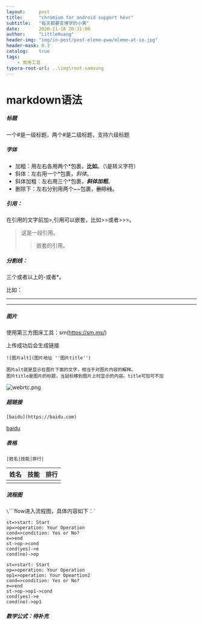 ```yaml
---
layout:     post
title:      "chromium for android support hevc"
subtitle:   "每天都要变博学的小黄"
date:       2020-11-18 20:31:00
author:     "LittleHuang"
header-img: "img/in-post/post-eleme-pwa/eleme-at-io.jpg"
header-mask: 0.3
catalog:    true
tags:
    - 常用工具
typora-root-url: ..\img\root-samsung
---
```


# markdown语法

##### 标题

一个#是一级标题，两个#是二级标题，支持六级标题

##### 字体

- 加粗：用左右各用两个\*包裹，**比如**。（\\是转义字符）
- 斜体：左右用一个\*包裹，*斜体*。
- 斜体加粗：左右用三个\*包裹，***斜体加粗***。
- 删除下：左右分别用两个\~~包裹，~~删除线~~。

##### 引用：

在引用的文字前加\>,引用可以嵌套，比如\>>或者\>>>。

> 这是一段引用。
>
> > 嵌套的引用。

##### 分割线：

三个或者以上的\-或者\*。

比如：

---

***

##### 图片

使用第三方图床工具：sm(https://sm.ms/)

上传成功后会生成链接

```
![图片alt](图片地址 ''图片title'')

图片alt就是显示在图片下面的文字，相当于对图片内容的解释。
图片title是图片的标题，当鼠标移到图片上时显示的内容。title可加可不加
```



![webrtc.png](https://i.loli.net/2020/11/18/YiPKFn5a6VAO94N.png "webrtc")



##### 超链接

```
[baidu](https://baidu.com)
```

[baidu](https://baidu.com)

##### 表格

`|姓名|技能|排行|`

| 姓名   | 技能   | 排行   |
| ---- | ---- | ---- |
|      |      |      |

##### 流程图

`\`\`\`\`flow进入流程图，具体内容如下：`

```
st=>start: Start
op=>operation: Your Operation
cond=>condition: Yes or No?
e=>end
st->op->cond
cond(yes)->e
cond(no)->op
```

```flow
st=>start: Start
op=>operation: Your Operation
op1=>operation: Your Opeartion2
cond=>condition: Yes or No?
e=>end
st->op->op1->cond
cond(yes)->e
cond(no)->op1
```

##### 数学公式：待补充